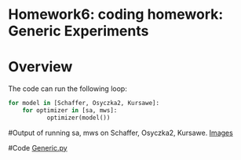 
# Homework6: coding homework:  Generic Experiments

# Overview

The code can run the following loop:

```python
for model in [Schaffer, Osyczka2, Kursawe]:
    for optimizer in [sa, mws]:
           optimizer(model())
```

#Output of running sa, mws on Schaffer, Osyczka2, Kursawe.
[Images](img/)

#Code
[Generic.py](Generic.py)
